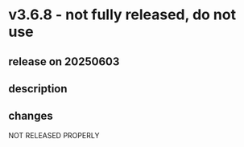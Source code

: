 # v3.6.8 - not fully released, do not use

## release on 20250603

## description

## changes

NOT RELEASED PROPERLY

